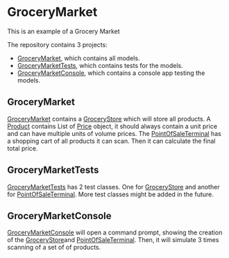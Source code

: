 # GroceryMarket
This is an example of a Grocery Market

The repository contains 3 projects:
- [GroceryMarket](<./GroceryMarket>), which contains all models.
- [GroceryMarketTests](<./GroceryMarketTests>), which contains tests for the models.
- [GroceryMarketConsole](<./GroceryMarketConsole>), which contains a console app testing the models.

GroceryMarket
-------------
[GroceryMarket](<./GroceryMarket>) contains a [GroceryStore](<./Models/GroceryStore>) which will store all products.
A [Product](<./Models/Product>) contains List of [Price](<./Price>) object,
it should always contain a unit price and can have multiple units of volume prices.
The [PointOfSaleTerminal](<./PointOfSaleTerminal.cs>) has a shopping cart of all products it can scan. Then it can calculate the final total price.

GroceryMarketTests
-----------------
[GroceryMarketTests](<./GroceryMarketTest>) has 2 test classes.
One for [GroceryStore](<./Models/GroceryStore>) and another for [PointOfSaleTerminal](<./PointOfSaleTerminal.cs>).
More test classes might be added in the future.

GroceryMarketConsole
--------------------
[GroceryMarketConsole](<./GroceryMarketConsole>) will open a command prompt,
showing the creation of the [GroceryStore](<./Models/GroceryStore>)and [PointOfSaleTerminal](<./PointOfSaleTerminal.cs>).
Then, it will simulate 3 times scanning of a set of of products.
